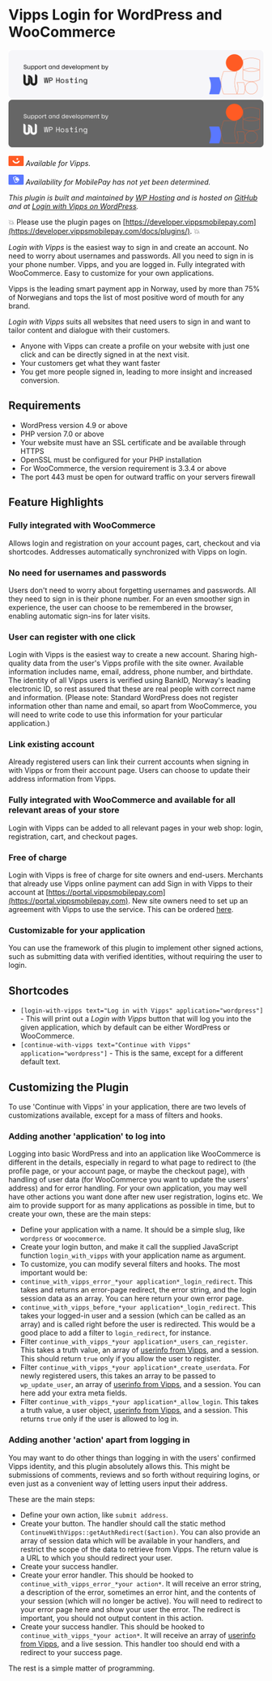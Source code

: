 <!-- START_METADATA
---
title: Vipps Login for WordPress and WooCommerce
sidebar_position: 1
description: Allow customers to log in to WordPress and WooCommerce websites using the Vipps app.
pagination_next: null
pagination_prev: null
---
END_METADATA -->

# Vipps Login for WordPress and WooCommerce

![Support and development by WP Hosting ](./docs/images/wphosting.svg#gh-light-mode-only)![Support and development by WP Hosting](./docs/images/wphosting_dark.svg#gh-dark-mode-only)

![Vipps](./docs/images/vipps.png) *Available for Vipps.*

![MobilePay](./docs/images/mp.png) *Availability for MobilePay has not yet been determined.*


*This plugin is built and maintained by [WP Hosting](https://www.wp-hosting.no/) and is hosted on [GitHub](https://github.com/vippsas/vipps-login-wordpress) and at [Login with Vipps on WordPress](https://wordpress.org/support/plugin/login-with-vipps/).*

<!-- START_COMMENT -->
💥 Please use the plugin pages on [https://developer.vippsmobilepay.com](https://developer.vippsmobilepay.com/docs/plugins/). 💥
<!-- END_COMMENT -->

*Login with Vipps* is the easiest way to sign in and create an account. No need to worry about usernames and passwords. All you need to sign in is your phone number. Vipps, and you are logged in. Fully integrated with WooCommerce. Easy to customize for your own applications.

Vipps is the leading smart payment app in Norway, used by more than 75% of Norwegians and tops the list of most positive word of mouth for any brand.

*Login with Vipps* suits all websites that need users to sign in and want to tailor content and dialogue with their customers.

* Anyone with Vipps can create a profile on your website with just one click and can be directly signed in at the next visit.
* Your customers get what they want faster
* You get more people signed in, leading to more insight and increased conversion.

## Requirements

* WordPress version 4.9 or above
* PHP version 7.0 or above
* Your website must have an SSL certificate and be available through HTTPS
* OpenSSL must be configured for your PHP installation
* For WooCommerce, the version requirement is 3.3.4 or above
* The port 443 must be open for outward traffic on your servers firewall

## Feature Highlights

### Fully integrated with WooCommerce

Allows login and registration on your account pages, cart, checkout and via shortcodes. Addresses automatically synchronized with Vipps on login.

### No need for usernames and passwords

Users don't need to worry about forgetting usernames and passwords. All they need to sign in is their phone number. For an even smoother sign in experience, the user can choose to be remembered in the browser, enabling automatic sign-ins for later visits.

### User can register with one click

Login with Vipps is the easiest way to create a new account. Sharing high-quality data from the user's Vipps profile with the site owner. Available information includes name, email, address, phone number, and birthdate. The identity of all Vipps users is verified using BankID, Norway's leading electronic ID, so rest assured that these are real people with correct name and information.  (Please note: Standard WordPress does not register information other than name and email, so apart from WooCommerce, you will need to write code to use this information for your particular application.)

### Link existing account

Already registered users can link their current accounts when signing in with Vipps or from their account page. Users can choose to update their address information from Vipps.

### Fully integrated with WooCommerce and available for all relevant areas of your store

Login with Vipps can be added to all relevant pages in your web shop: login, registration, cart, and checkout pages.

### Free of charge

Login with Vipps is free of charge for site owners and end-users. Merchants that already use Vipps online payment can add Sign in with Vipps to their account at [https://portal.vippsmobilepay.com](https://portal.vippsmobilepay.com). New site owners need to set up an agreement with Vipps to use the service. This can be ordered [here](https://portal.vippsmobilepay.com).

### Customizable for your application

You can use the framework of this plugin to implement other signed actions, such as submitting data with verified identities, without requiring the user to login.

## Shortcodes

* `[login-with-vipps text="Log in with Vipps" application="wordpress"]` - This will print out a *Login with Vipps* button that will log you into the given application, which by default can be either WordPress or WooCommerce.
* `[continue-with-vipps text="Continue with Vipps" application="wordpress"]` - This is the same, except for a different default text.

## Customizing the Plugin

To use 'Continue with Vipps' in your application, there are two levels of customizations available, except for a mass of filters and hooks.

### Adding another 'application' to log into

Logging into basic WordPress and into an application like WooCommerce is different in the details, especially in regard to what page to redirect to (the profile page, or your account page, or maybe the checkout page), with handling of user data (for WooCommerce you want to update the users' address) and for error handling.  For your own application, you may well have other actions you want done after new user registration, logins etc. We aim to provide support for as many applications as possible in time, but to create your own, these are the main steps:

* Define your application with a name. It should be a simple slug, like `wordpress` or `woocommerce`.
* Create your login button, and make it call the supplied JavaScript function `login_with_vipps` with your application name as argument.
* To customize, you can modify several filters and hooks. The most important would be:
* `continue_with_vipps_error_*your application*_login_redirect`. This takes and returns an error-page redirect, the error string, and the login session data as an array. You can here return your own error page.
* `continue_with_vipps_before_*your application*_login_redirect`. This takes your logged-in user and a session (which can be called as an array) and is called right before the user is redirected. This would be a good place to add a filter to `login_redirect`, for instance.
* Filter `continue_with_vipps_*your application*_users_can_register`. This takes a truth value, an array of [userinfo from Vipps](https://developer.vippsmobilepay.com/api/userinfo/), and a session. This should return `true` only if you allow the user to register.
* Filter `continue_with_vipps_*your application*_create_userdata`. For newly registered users, this takes an array to be passed to `wp_update_user`, an array of [userinfo from Vipps](https://developer.vippsmobilepay.com/api/userinfo/), and a session. You can here add your extra meta fields.
* Filter `continue_with_vipps_*your application*_allow_login`. This takes a truth value, a user object, [userinfo from Vipps](https://developer.vippsmobilepay.com/api/userinfo/), and a session. This returns `true` only if the user is allowed to log in.

### Adding another 'action' apart from logging in

You may want to do other things than logging in with the users' confirmed Vipps identity, and this plugin absolutely allows this. This might be submissions of comments, reviews and so forth without requiring logins, or even just as a convenient way of letting users input their address.

These are the main steps:

* Define your own action, like `submit address`.
* Create your button. The handler should call the static method `ContinueWithVipps::getAuthRedirect($action)`. You can also provide an array of session data which will be available in your handlers, and restrict the scope of the data to retrieve from Vipps. The return value is a URL to which you should redirect your user.
* Create your success handler.
* Create your error handler. This should be hooked to `continue_with_vipps_error_*your action*`. It will receive an error string, a description of the error, sometimes an error hint, and the contents of your session (which will no longer be active). You will need to redirect to your error page here and show your user the error. The redirect is important, you should not output content in this action.
* Create your success handler. This should be hooked to `continue_with_vipps_*your action*`. It will receive an array of [userinfo from Vipps](https://developer.vippsmobilepay.com/api/userinfo/), and a live session. This handler too should end with a redirect to your success page.

The rest is a simple matter of programming.
